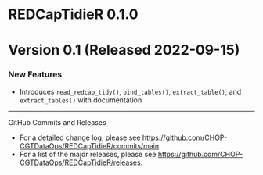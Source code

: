 # REDCapTidieR 0.1.0

Version 0.1 (Released 2022-09-15)
==========================================================

### New Features

* Introduces `read_redcap_tidy()`, `bind_tables()`, `extract_table()`, and `extract_tables()` with documentation

----------------------------------------

GitHub Commits and Releases

* For a detailed change log, please see https://github.com/CHOP-CGTDataOps/REDCapTidieR/commits/main.
* For a list of the major releases, please see https://github.com/CHOP-CGTDataOps/REDCapTidieR/releases.
